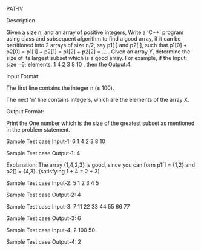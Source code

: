 PAT-IV

Description

Given a size n, and an array of positive integers, Write a ‘C++’ program using class and subsequent algorithm to find a good array, if it can be partitioned into 2 arrays of size n/2, say p1[ ] and p2[ ], such that p1[0] + p2[0] = p1[1] + p2[1] = p1[2] + p2[2] = ... . Given an array Y, determine the size of its largest subset which is a good array. For example, if the Input: size =6; elements: 1 4 2 3 8 10 , then the Output:4.

Input Format:

The first line contains the integer n (≤ 100).

The next 'n' line contains integers, which are the elements of the array X.

Output Format:

Print the One number which is the size of the greatest subset as mentioned in the problem statement.

Sample Test case Input-1:
6
1
4
2
3
8
10
 
Sample Test case Output-1:
4

Explanation:
The array {1,4,2,3} is good, since you can form p1[] = {1,2} and p2[] = {4,3}. (satisfying 1 + 4 = 2 + 3)

Sample Test case Input-2:
5
1
2
3
4
5
 
Sample Test case Output-2:
4

Sample Test case Input-3:
7
11
22
33
44
55
66
77
 
Sample Test case Output-3:
6

Sample Test case Input-4:
2
100
50

Sample Test case Output-4:
2
